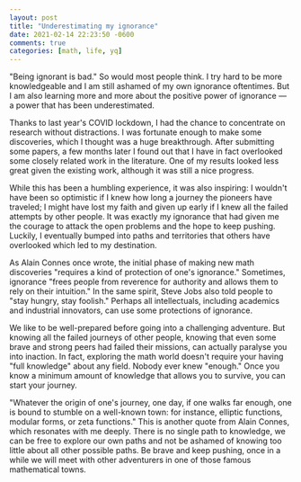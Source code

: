```yaml
---
layout: post
title: "Underestimating my ignorance"
date: 2021-02-14 22:23:50 -0600
comments: true
categories: [math, life, yq]
---
```




"Being ignorant is bad." So would most people think. I try hard to be more knowledgeable and I am still ashamed of my own ignorance oftentimes. But I am also learning more and more about the positive power of ignorance — a power that has been underestimated.

<!--more-->

Thanks to last year's COVID lockdown, I had the chance to concentrate on research without distractions. I was fortunate enough to make some discoveries, which I thought was a huge breakthrough. After submitting some papers, a few months later I found out that I have in fact overlooked some closely related work in the literature. One of my results looked less great given the existing work, although it was still a nice progress.

While this has been a humbling experience, it was also inspiring: I wouldn't have been so optimistic if I knew how long a journey the pioneers have traveled; I might have lost my faith and given up early if I knew all the failed attempts by other people. It was exactly my ignorance that had given me the courage to attack the open problems and the hope to keep pushing. Luckily, I eventually bumped into paths and territories that others have overlooked which led to my destination.

As Alain Connes once wrote, the initial phase of making new math discoveries "requires a kind of protection of one's ignorance." Sometimes, ignorance "frees people from reverence for authority and allows them to rely on their intuition." In the same spirit, Steve Jobs also told people to "stay hungry, stay foolish." Perhaps all intellectuals, including academics and industrial innovators, can use some protections of ignorance.

We like to be well-prepared before going into a challenging adventure. But knowing all the failed journeys of other people, knowing that even some brave and strong peers had failed their missions, can actually paralyse you into inaction. In fact, exploring the math world doesn't require your having "full knowledge" about any field. Nobody ever knew "enough." Once you know a minimum amount of knowledge that allows you to survive, you can start your journey.

"Whatever the origin of one's journey, one day, if one walks far enough, one is bound to stumble on a well-known town: for instance, elliptic functions, modular forms, or zeta functions." This is another quote from Alain Connes, which resonates with me deeply. There is no single path to knowledge, we can be free to explore our own paths and not be ashamed of knowing too little about all other possible paths. Be brave and keep pushing, once in a while we will meet with other adventurers in one of those famous mathematical towns.